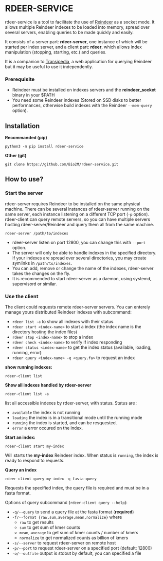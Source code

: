 # RDEER-SERVICE

rdeer-service is a tool to facilitate the use of [Reindeer](https://github.com/kamimrcht/REINDEER) as a socket mode. It allows multiple Reindeer indexes to be loaded into memory, spread over several servers, enabling queries to be made quickly and easily.

It consists of a server part: **rdeer-server**, one instance of which will be started per index server, and a client part: **rdeer**, which allows index manipulation (stopping, starting, etc.) and queries.

It is a companion to [Transipedia](https://transipedia.org), a web application for querying Reindeer but it may be useful to use it independently.


### Prerequisite

- Reindeer must be installed on indexes servers and the **reindeer_socket** binary in your $PATH
- You need some Reindeer indexes (Stored on SSD disks to better performances, otherwise build indexes with the Reindeer `--mem-query` option).

## Installation

**Recommanded (pip)**

```
python3 -m pip install rdeer-service
```

**Other (git)**

```
git clone https://github.com/Bio2M/rdeer-service.git
```


## How to use?


### Start the server

rdeer-server requires Reindeer to be installed on the same physical machine. There can be several instances of rdeer-server running on the same server, each instance listening on a different TCP port (`-p` option). rdeer-client can query remote servers, so you can have multiple servers hosting rdeer-server/Reindeer and query them all from the same machine.

```
rdeer-server /path/to/indexes
```

* rdeer-server listen on port 12800, you can change this with `--port` option.
* The server will only be able to handle indexes in the specified directory. If your indexes are spread over several directories, you may create symlinks in `/path/to/indexes`.
* You can add, remove or change the name of the indexes, rdeer-server takes the changes on the fly.
* It is recommended to start rdeer-server as a daemon, using systemd, supervisord or similar.



### Use the client

The client could requests remote rdeer-server servers. You can enterely manage yours distributed Reindeer indexes with subcommand:

* `rdeer list -a` to show all indexes with their status
* `rdeer start <index-name>` to start a index (the index name is the directory hosting the index files)
* `rdeer stop <index-name>` to stop a index
* `rdeer check <index-name>` to verify if index responding
* `rdeer status <index-name>` to get the index status (available, loading, running, error)
* `rdeer query <index-name> -q <query.fa>` to request an index 


**show running indexes:**

```
rdeer-client list
```

**Show all indexes handled by rdeer-server**

```
rdeer-client list -a
```

list all accessible indexes by rdeer-server, with status. Status are : 

* `available` the index is not running
* `loading` the index is in a transitional mode until the running mode
* `running` the index is started, and can be resquested.
* `error` a error occured on the index.


**Start an index:**

```
rdeer-client start my-index
```

Will starts the **my-index** Reindeer index. When status is `running`, the index is ready to respond to requests.

**Query an index**

```
rdeer-client query my-index -q fasta-query
```

Requests the specified index, the query file is required and must be in a fasta format.

Options of query subcommand (`rdeer-client query --help`):

* `-q/--query` to send a query file at the fasta format (**required**)
* `-f/--format {raw,sum,average,mean,normalize}` where
    * `raw` to get results 
    * `sum` to get sum of kmer counts
    * `mean`, `average` to get sum of kmer counts / number of kmers
    * `normalize` to get normalized counts as billion of kmers
* `-s/--server` to request rdeer-server on remote host
* `-p/--port` to request rdeer-server on a specified port (default: 12800)
* `-o/--outfile` output is stdout by default, you can specified a file

